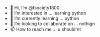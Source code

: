 - 👋 Hi, I’m @fsociety1800
- 👀 I’m interested in ... learning python 
- 🌱 I’m currently learning ... python
- 💞️ I’m looking to collaborate on ... nothign
- 📫 How to reach me ... u should'nt

<!---
fsociety1800/fsociety1800 is a ✨ special ✨ repository because its `README.md` (this file) appears on your GitHub profile.
You can click the Preview link to take a look at your changes.
--->
